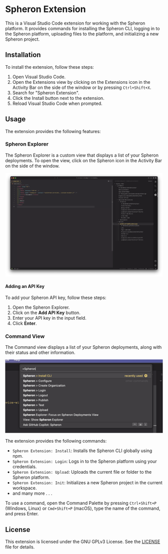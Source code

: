 # Spheron Extension

This is a Visual Studio Code extension for working with the Spheron platform. It provides commands for installing the Spheron CLI, logging in to the Spheron platform, uploading files to the platform, and initializing a new Spheron project.

## Installation

To install the extension, follow these steps:

1. Open Visual Studio Code.
2. Open the Extensions view by clicking on the Extensions icon in the Activity Bar on the side of the window or by pressing `Ctrl+Shift+X`.
3. Search for "Spheron Extension".
4. Click the Install button next to the extension.
5. Reload Visual Studio Code when prompted.

## Usage

The extension provides the following features:

### Spheron Explorer

The Spheron Explorer is a custom view that displays a list of your Spheron deployments. To open the view, click on the Spheron icon in the Activity Bar on the side of the window.

![Spheron Explorer](media/spheron-explorer.png)

#### Adding an API Key

To add your Spheron API key, follow these steps:

1. Open the Spheron Explorer.
2. Click on the **Add API Key** button.
3. Enter your API key in the input field.
4. Click **Enter**.

### Command View

The Command view displays a list of your Spheron deployments, along with their status and other information.

![Command View](media/deployments-view.png)

The extension provides the following commands:

- `Spheron Extension: Install`: Installs the Spheron CLI globally using npm.
- `Spheron Extension: Login`: Logs in to the Spheron platform using your credentials.
- `Spheron Extension: Upload`: Uploads the current file or folder to the Spheron platform.
- `Spheron Extension: Init`: Initializes a new Spheron project in the current workspace.
- and many more . . .

To use a command, open the Command Palette by pressing `Ctrl+Shift+P` (Windows, Linux) or `Cmd+Shift+P` (macOS), type the name of the command, and press Enter.

## License

This extension is licensed under the GNU GPLv3 License. See the [LICENSE](LICENSE) file for details.
